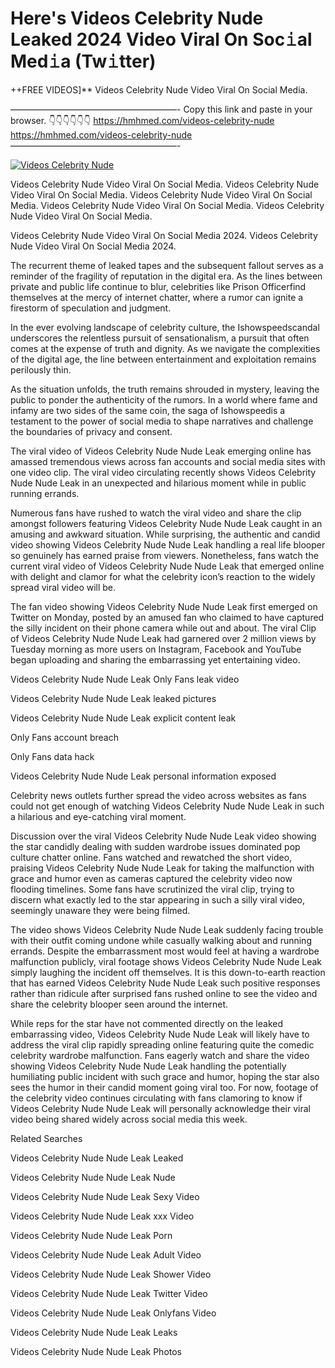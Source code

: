 # Here's Videos Celebrity Nude Leaked 2024 Video Viral On Soc𝚒al Med𝚒a (Tw𝚒tter)

++FREE VIDEOS]** Videos Celebrity Nude Video Viral On Social Media.

———————————————————-
Copy this link and paste in your browser.
👇👇👇👇👇👇
https://hmhmed.com/videos-celebrity-nude
https://hmhmed.com/videos-celebrity-nude
———————————————————-

[![Videos Celebrity Nude](https://i.imgur.com/dJHk4Zq.gif)](https://hmhmed.com/videos-celebrity-nude)

Videos Celebrity Nude Video Viral On Social Media. Videos Celebrity Nude Video Viral On Social Media. Videos Celebrity Nude Video Viral On Social Media. Videos Celebrity Nude Video Viral On Social Media. Videos Celebrity Nude Video Viral On Social Media.

Videos Celebrity Nude Video Viral On Social Media 2024. Videos Celebrity Nude Video Viral On Social Media 2024.

The recurrent theme of leaked tapes and the subsequent fallout serves as a reminder of the fragility of reputation in the digital era. As the lines between private and public life continue to blur, celebrities like Prison Officerfind themselves at the mercy of internet chatter, where a rumor can ignite a firestorm of speculation and judgment.

In the ever evolving landscape of celebrity culture, the Ishowspeedscandal underscores the relentless pursuit of sensationalism, a pursuit that often comes at the expense of truth and dignity. As we navigate the complexities of the digital age, the line between entertainment and exploitation remains perilously thin.

As the situation unfolds, the truth remains shrouded in mystery, leaving the public to ponder the authenticity of the rumors. In a world where fame and infamy are two sides of the same coin, the saga of Ishowspeedis a testament to the power of social media to shape narratives and challenge the boundaries of privacy and consent.

The viral video of Videos Celebrity Nude Nude Leak emerging online has amassed tremendous views across fan accounts and social media sites with one video clip. The viral video circulating recently shows Videos Celebrity Nude Nude Leak in an unexpected and hilarious moment while in public running errands.

Numerous fans have rushed to watch the viral video and share the clip amongst followers featuring Videos Celebrity Nude Nude Leak caught in an amusing and awkward situation. While surprising, the authentic and candid video showing Videos Celebrity Nude Nude Leak handling a real life blooper so genuinely has earned praise from viewers. Nonetheless, fans watch the current viral video of Videos Celebrity Nude Nude Leak that emerged online with delight and clamor for what the celebrity icon’s reaction to the widely spread viral video will be.

The fan video showing Videos Celebrity Nude Nude Leak first emerged on Twitter on Monday, posted by an amused fan who claimed to have captured the silly incident on their phone camera while out and about. The viral Clip of Videos Celebrity Nude Nude Leak had garnered over 2 million views by Tuesday morning as more users on Instagram, Facebook and YouTube began uploading and sharing the embarrassing yet entertaining video.

Videos Celebrity Nude Nude Leak Only Fans leak video

Videos Celebrity Nude Nude Leak leaked pictures

Videos Celebrity Nude Nude Leak explicit content leak

Only Fans account breach

Only Fans data hack

Videos Celebrity Nude Nude Leak personal information exposed

Celebrity news outlets further spread the video across websites as fans could not get enough of watching Videos Celebrity Nude Nude Leak in such a hilarious and eye-catching viral moment.

Discussion over the viral Videos Celebrity Nude Nude Leak video showing the star candidly dealing with sudden wardrobe issues dominated pop culture chatter online. Fans watched and rewatched the short video, praising Videos Celebrity Nude Nude Leak for taking the malfunction with grace and humor even as cameras captured the celebrity video now flooding timelines. Some fans have scrutinized the viral clip, trying to discern what exactly led to the star appearing in such a silly viral video, seemingly unaware they were being filmed.

The video shows Videos Celebrity Nude Nude Leak suddenly facing trouble with their outfit coming undone while casually walking about and running errands. Despite the embarrassment most would feel at having a wardrobe malfunction publicly, viral footage shows Videos Celebrity Nude Nude Leak simply laughing the incident off themselves. It is this down-to-earth reaction that has earned Videos Celebrity Nude Nude Leak such positive responses rather than ridicule after surprised fans rushed online to see the video and share the celebrity blooper seen around the internet.

While reps for the star have not commented directly on the leaked embarrassing video, Videos Celebrity Nude Nude Leak will likely have to address the viral clip rapidly spreading online featuring quite the comedic celebrity wardrobe malfunction. Fans eagerly watch and share the video showing Videos Celebrity Nude Nude Leak handling the potentially humiliating public incident with such grace and humor, hoping the star also sees the humor in their candid moment going viral too. For now, footage of the celebrity video continues circulating with fans clamoring to know if Videos Celebrity Nude Nude Leak will personally acknowledge their viral video being shared widely across social media this week.

Related Searches

Videos Celebrity Nude Nude Leak Leaked

Videos Celebrity Nude Nude Leak Nude

Videos Celebrity Nude Nude Leak Sexy Video

Videos Celebrity Nude Nude Leak xxx Video

Videos Celebrity Nude Nude Leak Porn

Videos Celebrity Nude Nude Leak Adult Video

Videos Celebrity Nude Nude Leak Shower Video

Videos Celebrity Nude Nude Leak Twitter Video

Videos Celebrity Nude Nude Leak Onlyfans Video

Videos Celebrity Nude Nude Leak Leaks

Videos Celebrity Nude Nude Leak Photos